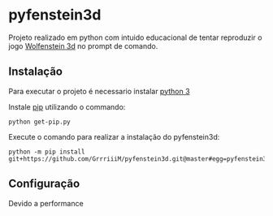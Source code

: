 # pyfenstein3d
Projeto realizado em python com intuido educacional de tentar reproduzir o jogo [Wolfenstein 3d](https://pt.wikipedia.org/wiki/Wolfenstein_3D) no prompt de comando.

## Instalação

Para executar o projeto é necessario instalar [python 3](https://www.python.org/downloads/windows/)

Instale [pip](https://pypi.org/project/pip/) utilizando o commando:
```shell
python get-pip.py
```
Execute o comando para realizar a instalação do pyfenstein3d:
```shell
python -m pip install git+https://github.com/GrrriiiM/pyfenstein3d.git@master#egg=pyfenstein3d
```

## Configuração
Devido a performance 
